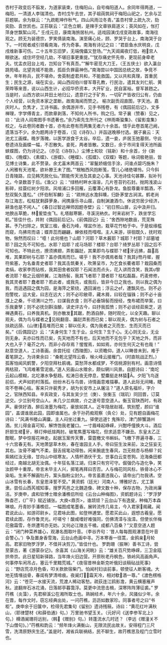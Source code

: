 <!-- { "loadSidebar": true } -->
杏村于政变后不翦发，为道家装束，住梅阳山，自号梅阳道人。余同年得两道，一梅阳，一清道人李瑞清也。杏村戊午去世，其子祖莼筑祠于梅阳山祀之，乞余与芷荪题联。余为联云：“九疏乾坤作秋气，四山风雨泣冬青。”盖杏村曾上疏九次，劾奕劻、袁世凯也。芷荪联云：“正色立朝，是辣手文章铁肩道义；英风如在，怅打萍身世飘絮山河。”
壬戌元旦，康南海旅居杭州。适戏园演戊戌变政故事，南海往观之。顾无为装德宗，罗笑倩装南海。演至痛心处，顾、罗哭于台上，南海哭于台下。一时观者咸引领看南海，传为奇事。南海有诗记之曰：“君臣鱼水庆明良，戊戌维新事可伤。二十五年忘旧梦，无端傀儡又登场。”“九天阊阖夜灯低，袍宫人眼欲迷。成住坏空经几劫，不堪旧事更重提。”“犹存痛史怀先帝，更现前身牵老夫。忧孟衣冠台上戏，岂知台下有真吾。”“解牛密觅大刀王，（王五侠士）欲入瀛台跳苑墙。北望尧城不能救，孤臣负罪最神伤。”南海尝以中国因总统之故，争竞不休，年年称兵，民不堪命。舍英制虚君共和，不能救国。又以共和真理，首重民生；民生之源，端在实业。闻山西阎伯川督军尊孔教，行民治，遣其友刘仁航、黄荣晔等来晋，说以山西生计，必招华侨资本，大开矿业，民自富裕。督军甚韪之。当是时，山西方欲以井田土地归公，遗意行之于矿务，一切矿产皆收归公有，仍由个人经营，以免资本家之垄断。故南海闻而赞之。
榆次副贡阎直图，字天池。嘉庆时人。负隽才，工诗书画。余偶游并市，见手书残卷，有《偶园前后记》，文多禅理，字学傅青主，而款章剥落，不知何人所书，购之归。常子襄（赞春）见之，曰：“此诗人阎南图手书遗著也。”余乃索先生所刊之《林雨嘶蛩集》、《留影龛集》校之，与此卷同者数十首，亦有此卷有而两集无者六十余首。惜乎此卷首尾己阙，遗落当不少。余为题两诗于卷首，（见《诗存》。）并函送晚移付选。据子襄云：天池尤工画蝶。晚岁落魄，以医学游食于太谷。卒后，遗一妾，庐居玉弛墓侧，守此卷遗诗及画蝶一幅，不忍散失。妾死，两者皆散。又数日，余于市间复得天池所画蛱蝶图，仍为诗记之。（亦见《诗存》。）尘博士和钦（铭新）和十余首，分《新蝶》、《晚蝶》、《素蝶》、《游蝶》、《睡蝶》、《孤蝶》、《双蝶》等题，咏词极艳丽，皆见博士诗集，此不赘录。余尤喜末两首云：“翠鬣娇蛾信手涂，问谁点碧巧施朱？人闲雅有天池笔，欲补滕王未了图。”“根触西风抱断笺，雪儿心绪绝堪怜。只今斜日青陵路，应见韩凭脱化仙。”颇能传天池及其妾之心事。天池诗佳句甚夥，拟补刊之。今录数首于后。《渔父》云：“绿杨村畔水溶溶，几片苍苔钓石封。抛网浅波山影碎，挂蓑红树夕阳浓。风喧浦口多回雁，云覆潭心有卧龙。鱼脍尊羹半瓢酒，不愁双鬓久蓬松。”《怀伯制军麟》云：“疏林远水澹斜曛，归卧茅堂古涧滨。鹤老尚存江海志，松枯犹剩薜萝身。闲携康乐寻山屐，自制渊漉酒巾。休说穷居少经济，耕渔也是不闲人。”《春日过智远禅师因题寺壁》云：“初日照山扉，云中汲井归。地腴丛草脆，林爰垫虫飞。礼塔敲寒磐，寻溪浣衲衣。时来岩树下，跌坐学忘机。”皆佳什也，并附《偶园前后记》。《前偶园记》云：“舍西隙地数亩，荒芜殊甚。予乃扫除之，筑室三楹，叠石为峰，埋盆作池，栽草花竹柏于中。于是蚁缘槛而窥，鸟拂帘而语；蝶弄蕊而翩翩，蝉依枝而嘒嘒。主人来游，徘徊既久，抚时观物，愀然而叹曰：“噫！此何境也？山耶？河耶？草木薮耶？城耶？村耶？邱墓墟耶？园之先不可知也。水耶？焰耶？戎马场耶？楼耶？台耶？绮罗丛耶？园之后不可知也。不特此也，撩须拂翅，弄影蹁跹，其果即鸟与蝶耶？槎牙远拂，磊高堆，其果即树与石耶？盖亦偶焉而巳。嗟乎！我不亦偶焉者哉？我其笏丹墀，握符紫塞，为名垂青史者耶？我其击筑秦关，吹箫呈市，为乞食长衢者耶？栽园桑而卖绢，收家李而钻核，我其田舍者奴耶？石闻法而点头，花入讲而含笑，我其黎者流耶？极之云烟矫翼，江海扬髻，我其飞者耶？潜者耶？枯松磊磊，朽麦修修，我其灵者耶？蠢者耶？若此者，或我先，或我后，皆非今日之我也。则以我之偶为我，而适遇园之偶为园，是海萍之萦绕，遇回澜也；浮云之，遭飘风也。则不必抱警枕，运大瓮，曰志在远大；则不必珍敝帚，藏木屑，曰较在锱铢；则不必十亩濮上之桑，千顷渭川之竹，曰谋我衣食；则不必垂锦髻而授经，曳布裙而举案，曰乐我妻孥；则不必抚剑斟浊酿，读史评古今，曰抒我孤愤；则不必谈经茹紫芝，逃禅遇黄石，曰养我真机。则亦散发其踞，酌酒自醉，随时观化，以全天趣。聊以观夫，偶为鸟与蝶者之见皖翻音、蹁跹弄影而已矣；聊以观夫，偶为树与石者之扶疏远荫、{山律}高堆而已矣；聊以任夫，偶为我者之灭而生、生而灭而已矣。”《后偶园记》云：“夫身何生？生于业。业何生？生于心。无心则无业，无业则无身。夫亦曰性而已矣，先天地而不有也，后天地而不无包乎？天地之外，而非大也入乎？毫芥之内，而非小存存焉？惺惺焉，如如焉，亦何生何灭之有也哉！”
赵意空道人，工诗善画。余尝托绘《西陵图》，以资瞻仰。道人以畴昔未到，难于着笔辞之。为诗柬余曰：“桑乾北望阵云昏，堠火峰云接雁门。（时直皖战正烈。）孤客怕闻风鹤警，夕阳空拜杜鹃魂。莫愁萍水都成梦，不信桃源别有村。画意诗情两枯寂，飞鸿难著雪泥痕。”道人另画山水赠余，颇似辋川风景。自题诗曰：“南坨云起山模糊，北坨瀑水争壑趋。松涛日夜无停息，墅麋挺走林猿。夕阳飞鸟逐前侣，犬声如豹村落孤。纷纷木石与鸟兽，诗情画意难描摹。道人此际无间睹，睫帘不卷禅心枯。客来只许裴秀才，胡为长安市上从屠沽？”道人原名福圻，字介之，官陕西知县。辛亥政变，与其友吴少兰（庚）、张衡玉（瑞玑）同回晋，订莫逆交。少兰别号空山人。未几少兰病故，介之遂号意空道人。衡玉官陕西时，有政声。豪侠好酒，醉后泼墨为梅花，豪放如其人。近年隐居赵城，筑别墅，颜曰“谁园”，盖谓谁居此园，园即谁属也。余于孙药痴观察（奂仑）处，见有题自画梅花诗曰：“风满书楼山满牖，主人闷坐过重九。驿使远道饣鬼殊珍，津门醉蟹潞州酒。贫儿得金喜可知，解馋饱我老饕口。一寸眉峰起峥嵘，兴酣呼僮换大斗。酒后肝胆生槎牙，移灯伸纸揎两肘。破笔焦墨写梅花，但求适意不嫌丑。东皇太乙正酣眠，梦中惊报花神走。起据玉案传天曹，雷霆檄文书蝌蚪。飞檄下界遍寻春，三十六宫春无有。天地萧瑟草木秋，春在谁园主人手。帝曰狂生汝来前，汝之狂妄无其右。汝骨不媚气不柔，鼓舌摇笔动得咎。闲来腕底生春风，岂无桃杏与杨柳？姹紫嫣红汝无缘，甘向山中结寒友。人情杯酒伏干戈，世事白云变苍狗。沧海桑田都经过，南越北胡无汝偶。十年狂名落江湖，归来只有穷可守。倔强仍与造化争，笑汝颜甲十重厚。帝言未毕主人兴，掷笔再拜曰否否。人与梅花同风标，铁骨冰心不染垢。生来不解画牡丹，案头脂粉尘封久。帝言虽嘉违我心，请帝出门勿我诱。空山冰雪有长春，东皇恩泽誓不受。”
黄资鹤（廷光）河南人，博雅好古，尤工篆隶。尝任山西芮城知事，搜罗芮邑之北魏造像、碑文数十种，保存古物，为政尚廉洁。岁庚申，虞和钦博士赠余潘樵侣所绘《云台山种梅图》，资鹤题诗云：“罗浮梦殊杳芒，《广平》赋近铺张。大庾<鼎页>，谁颉颃？云台山下有逸叟，种梅万本森琳琅。丹青妙手潘樵侣，一幅图成笔墨香。展转流传几易主，今入君家阁藏。闻君说此山，如游邓尉乡。见君咏此图，如登林逋堂。愿君买此山，遐想古羲皇。愿君续此图，存作鲁灵光。吁嗟兮！酸咸嗜好难强同，仿佛清漳与浊漳。但使长伴梅花傲霜雪，冬烘遭骂亦无妨。又何必江陵五千橘，成都八百桑？”又意空道人题云：“闭门种菜养雄心，观瀑名图取叶音。（李谷齐句：‘昔人每每图观瀑意在叶音会警心。’）争及置身香雪海，云台山色画中寻。万本寒香一径蒿，金鸦亲月轮高。君家旧物罗浮梦，不借并决剪刀。”皆佳什也。
罗韵珊（振琳）善书工诗，尝至蒙古，著《游蒙杂记》。余喜其《山海关闲眺》云：“雄关百尺势峥嵘，三卫金瓯拱帝京。此日星轺新驿路，当年烽火旧边营。开原秋老丹枫色，铁岭风高画角声。何事停车闲吊占，塞云千里黯荒城。”《夜宿昔林金斯克听俄妇谈稿砧战死事》云：“野店荒凉月色昏，叩关款款宿柴门。怕闻村妇谈前事，顿使征人断客魂。大地无情埋战骨，春闺有梦清啼痕。夜阑灯霜天冷，相对欷酒一尊。”《渡色楞格河》云：“苍茫一水接天流，荒渡人稀动客愁。疏荻连江鸥影澹，黄云横塞雁声秋。波翻岸石冰花涌，日落邮亭暮霭浮。莫更中流思击楫，深寒阵阵薄征裘。”
罗荇樵（炎藻），先君柳溪公在湘所取士也。熟娴经术，年六十余，风骚似少年。余在晋，每作文时，窃忘经典出处，一问荇樵，沥沥如数家珍。同事者号之曰“书柜”。庚申余于旧箧中，检得先君集句《留别》遗诗残稿，诗曰：“黄花红叶满秋山，（耶律楚材《和薛伯通》句。）万里驰书望玉关。（元好问《送李参军北上》句。）樽酒阑珊将远别，（韩《赠别》句。）转蓬流水几时还？（李远《赠潼关不下山僧句》。）”荇樵和韵云：“频年烽火满衡山，无限流民出故关。安得程门三尺雪，洗清原野庆生还。”盖是时，湘省兵联祸结，民不聊生，故荇樵思及程门立雪时也。
